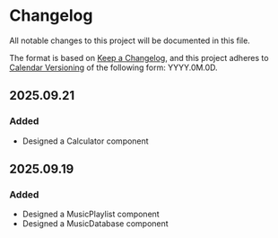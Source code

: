 # Changelog

All notable changes to this project will be documented in this file.

The format is based on [Keep a Changelog](https://keepachangelog.com/en/1.1.0/),
and this project adheres to [Calendar Versioning](https://calver.org/) of
the following form: YYYY.0M.0D.

## 2025.09.21

### Added

- Designed a Calculator component

## 2025.09.19

### Added

- Designed a MusicPlaylist component
- Designed a MusicDatabase component